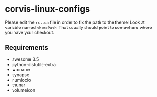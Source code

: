 corvis-linux-configs
====================


Please edit the `rc.lua` file in order to fix the path to the theme! Look at variable named `themePath`. That usually should point to somewhere where you have your checkout. 

Requirements
------------

* awesome 3.5
* python-distutils-extra
* wmname
* synapse
* numlockx
* thunar
* volumeicon
